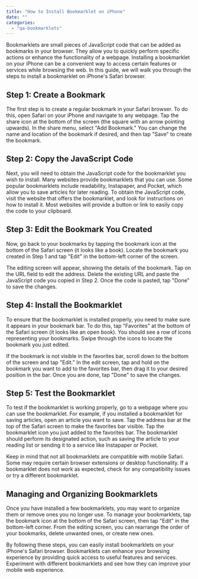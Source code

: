```yaml
---
title: "How to Install Bookmarklet on iPhone"
date: ""
categories: 
  - "qa-bookmarklets"
---
```


Bookmarklets are small pieces of JavaScript code that can be added as bookmarks in your browser. They allow you to quickly perform specific actions or enhance the functionality of a webpage. Installing a bookmarklet on your iPhone can be a convenient way to access certain features or services while browsing the web. In this guide, we will walk you through the steps to install a bookmarklet on iPhone's Safari browser.

## Step 1: Create a Bookmark

The first step is to create a regular bookmark in your Safari browser. To do this, open Safari on your iPhone and navigate to any webpage. Tap the share icon at the bottom of the screen (the square with an arrow pointing upwards). In the share menu, select "Add Bookmark." You can change the name and location of the bookmark if desired, and then tap "Save" to create the bookmark.

## Step 2: Copy the JavaScript Code

Next, you will need to obtain the JavaScript code for the bookmarklet you wish to install. Many websites provide bookmarklets that you can use. Some popular bookmarklets include readability, Instapaper, and Pocket, which allow you to save articles for later reading. To obtain the JavaScript code, visit the website that offers the bookmarklet, and look for instructions on how to install it. Most websites will provide a button or link to easily copy the code to your clipboard.

## Step 3: Edit the Bookmark You Created

Now, go back to your bookmarks by tapping the bookmark icon at the bottom of the Safari screen (it looks like a book). Locate the bookmark you created in Step 1 and tap "Edit" in the bottom-left corner of the screen.

The editing screen will appear, showing the details of the bookmark. Tap on the URL field to edit the address. Delete the existing URL and paste the JavaScript code you copied in Step 2. Once the code is pasted, tap "Done" to save the changes.

## Step 4: Install the Bookmarklet

To ensure that the bookmarklet is installed properly, you need to make sure it appears in your bookmark bar. To do this, tap "Favorites" at the bottom of the Safari screen (it looks like an open book). You should see a row of icons representing your bookmarks. Swipe through the icons to locate the bookmark you just edited.

If the bookmark is not visible in the favorites bar, scroll down to the bottom of the screen and tap "Edit." In the edit screen, tap and hold on the bookmark you want to add to the favorites bar, then drag it to your desired position in the bar. Once you are done, tap "Done" to save the changes.

## Step 5: Test the Bookmarklet

To test if the bookmarklet is working properly, go to a webpage where you can use the bookmarklet. For example, if you installed a bookmarklet for saving articles, open an article you want to save. Tap the address bar at the top of the Safari screen to make the favorites bar visible. Tap the bookmarklet icon you just added to the favorites bar. The bookmarklet should perform its designated action, such as saving the article to your reading list or sending it to a service like Instapaper or Pocket.

Keep in mind that not all bookmarklets are compatible with mobile Safari. Some may require certain browser extensions or desktop functionality. If a bookmarklet does not work as expected, check for any compatibility issues or try a different bookmarklet.

## Managing and Organizing Bookmarklets

Once you have installed a few bookmarklets, you may want to organize them or remove ones you no longer use. To manage your bookmarklets, tap the bookmark icon at the bottom of the Safari screen, then tap "Edit" in the bottom-left corner. From the editing screen, you can rearrange the order of your bookmarks, delete unwanted ones, or create new ones.

By following these steps, you can easily install bookmarklets on your iPhone's Safari browser. Bookmarklets can enhance your browsing experience by providing quick access to useful features and services. Experiment with different bookmarklets and see how they can improve your mobile web experience.
